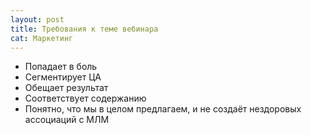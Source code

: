 ```yaml
---
layout: post
title: Требования к теме вебинара
cat: Маркетинг
---
```


- Попадает в боль
- Сегментирует ЦА
- Обещает результат
- Соответствует содержанию
- Понятно, что мы в целом предлагаем, и не создаёт нездоровых ассоциаций с МЛМ
